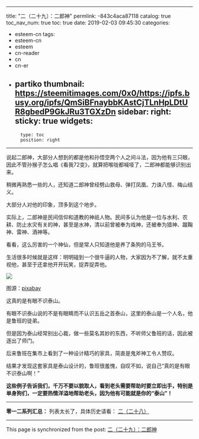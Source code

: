 
---
title: "二（二十九）：二郎神"
permlink: -843c4aca87118
catalog: true
toc_nav_num: true
toc: true
date: 2019-02-03 09:45:30
categories:
- esteem-cn
tags:
- esteem-cn
- esteem
- cn-reader
- cn
- cn-er
- partiko
thumbnail: https://steemitimages.com/0x0/https://ipfs.busy.org/ipfs/QmSiBFnaybbKAstCjTLnHpLDtUR8gbedP9GkJRu3TGXzDn
sidebar:
    right:
        sticky: true
widgets:
    -
        type: toc
        position: right
---


说起二郎神，大部分人想到的都是他和孙悟空两个人之间斗法，因为他有三只眼，因此不管孙猴子怎么唱《看我72变》，就算把喉咙都喊哑了，二郎神都能够识别出来。

稍微再熟悉一些的人，还知道二郎神曾经劈山救母、弹打凤凰、力诛八怪、梅山结义。

大部分人对他的印象，顶多到这个地步。

实际上，二郎神是民间信仰和道教的神祇人物。民间多认为他是一位与水利、农耕、防止水灾有关的神，甚至是水神，清以前曾被奉为戏神，还被奉为猎神、蹴鞠神、雷神、酒神等。

看看，这么厉害的一个神仙，但是常人只知道他是养了条狗的马王爷。

生活很多时候就是这样：明明碰到一个很牛逼的人物，大家因为不了解，就不太重视他，甚至于还拿他开开玩笑，捉弄捉弄他。

![](https://steemitimages.com/0x0/https://ipfs.busy.org/ipfs/QmSiBFnaybbKAstCjTLnHpLDtUR8gbedP9GkJRu3TGXzDn)

图源：[pixabay](https://cdn.pixabay.com/photo/2017/10/26/20/00/pumpkin-2892303_960_720.jpg)

这真的是有眼不识泰山。

有眼不识泰山说的不是有眼睛而不认识五岳之首泰山，这里的泰山是一个人名，他是鲁班的徒弟。

但是因为泰山经常别出心裁，做一些莫名其妙的东西，不听师父鲁班的话，因此被逐出了师门。

后来鲁班在集市上看到了一种设计精巧的家具，简直是鬼斧神工令人赞叹。

结果才发现这套家具是泰山设计的，鲁班很羞愧，自叹不如，说自己“真的是有眼不识泰山啊！”

**这些例子告诉我们，千万不要以貌取人，看到老头需要帮助时要立即出手，特别是单身狗们，一定要热情洋溢地帮助老头，因为他有可能就是你的“泰山”！**

---

**零一二系列汇总：**
列表太长了，具体历史请看：
[二（二十八）](https://steemit.com/steempress/@softmetal/27tl2y64td)

- - -

This page is synchronized from the post: [二（二十九）：二郎神](https://steemit.com/@julian2013/-843c4aca87118)
